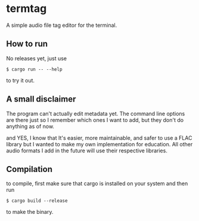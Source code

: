 # termtag

A simple audio file tag editor for the terminal.


## How to run
No releases yet, just use
```console
$ cargo run -- --help
```
to try it out.


## A small disclaimer

The program can't actually edit metadata yet. The command line options are there just so I remember which ones I want to add, but they don't do anything as of now.

and YES, I know that It's easier, more maintainable, and safer to use a FLAC library but I wanted to make my own implementation for education. All other audio formats I add in the future will use their respective libraries.


## Compilation

to compile, first make sure that cargo is installed on your system and then run
```console
$ cargo build --release
```

to make the binary.
